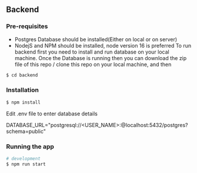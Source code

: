 
## Backend
### Pre-requisites
- Postgres Database should be installed(Either on local or on server)
- NodejS and NPM should be installed, node version 16 is preferred
To run backend first you need to install and run database on your local machine.
Once the Database is running then you can download the zip file of this repo / clone this repo on your local machine, and then 

```bash
$ cd backend
```

### Installation

```bash
$ npm install
```

Edit .env file to enter database details 

DATABASE_URL="postgresql://<USER_NAME>:<PASSWORD>@localhost:5432/postgres?schema=public"


### Running the app

```bash
# development
$ npm run start
```
